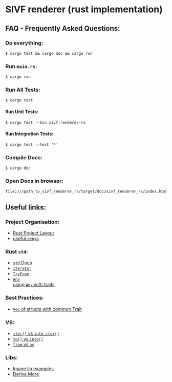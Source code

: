 # SIVF renderer (rust implementation)



## FAQ - Frequently Asked Questions:
### Do everything:
```
$ cargo test && cargo doc && cargo run
```

### Run `main.rs`:
```
$ cargo run
```

### Run All Tests:
```
$ cargo test
```
#### Run Unit Tests:
```
$ cargo test --bin sivf-renderer-rs
```
#### Run Integration Tests:
```
$ cargo test --test '*'
```

### Compile Docs:
```
$ cargo doc
```

### Open Docs in browser:
```
file:///path_to_sivf_renderer_rs/target/doc/sivf_renderer_rs/index.html
```



## Useful links:
### Project Organisation:
- [Rust Project Layout](https://doc.rust-lang.org/cargo/guide/project-layout.html)
- [useful `deny`s](https://rust-unofficial.github.io/patterns/anti_patterns/deny-warnings.html)

### Rust `std`:
- [`std` Docs](https://doc.rust-lang.org/std/)
- [`Iterator`](https://doc.rust-lang.org/stable/std/iter/trait.Iterator.html)
- [`TryFrom`](https://doc.rust-lang.org/std/convert/trait.TryFrom.html)
- [`Any`](https://doc.rust-lang.org/std/any/trait.Any.html)  
  [using `Any` with traits](https://stackoverflow.com/questions/42056422/using-any-with-traits-in-rust)

### Best Practices:
- [`Vec` of structs with common Trait](https://doc.rust-lang.org/book/ch17-02-trait-objects.html)

### VS:
- [`iter()` vs `into_iter()`](https://stackoverflow.com/questions/34733811/what-is-the-difference-between-iter-and-into-iter)
- [`to()` vs `into()`](https://stackoverflow.com/questions/25316115/difference-between-tostring-and-intostring)
- [`from` vs `as`](https://stackoverflow.com/questions/48795329/what-is-the-difference-between-fromfrom-and-as-in-rust)

### Libs:
- [Image lib examples](https://github.com/image-rs/image/tree/master/examples)
- [Derive More](https://docs.rs/derive_more/0.99.16/derive_more/index.html)
